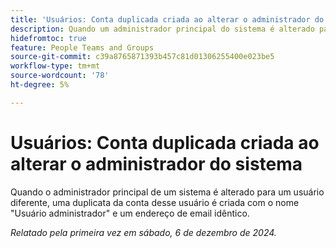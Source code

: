 ```yaml
---
title: 'Usuários: Conta duplicada criada ao alterar o administrador do sistema'
description: Quando um administrador principal do sistema é alterado para um usuário diferente, uma duplicata dessa conta de usuário é criada com o nome "Usuário administrador" e um endereço de email idêntico.
hidefromtoc: true
feature: People Teams and Groups
source-git-commit: c39a8765871393b457c81d01306255400e023be5
workflow-type: tm+mt
source-wordcount: '78'
ht-degree: 5%

---
```


# Usuários: Conta duplicada criada ao alterar o administrador do sistema

Quando o administrador principal de um sistema é alterado para um usuário diferente, uma duplicata da conta desse usuário é criada com o nome &quot;Usuário administrador&quot; e um endereço de email idêntico.

_Relatado pela primeira vez em sábado, 6 de dezembro de 2024._
